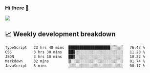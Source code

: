 ### Hi there 👋
<img align="center" src="https://github-readme-stats.vercel.app/api?username=Tumao727&show_icons=true&hide_title=true&theme=dracula" />


## 📈 Weekly development breakdown
<!--START_SECTION:waka-->

```txt
TypeScript   23 hrs 48 mins  ███████████████████░░░░░░   76.43 %
CSS          3 hrs 30 mins   ██▓░░░░░░░░░░░░░░░░░░░░░░   11.28 %
JSON         3 hrs 10 mins   ██▓░░░░░░░░░░░░░░░░░░░░░░   10.22 %
Markdown     32 mins         ▒░░░░░░░░░░░░░░░░░░░░░░░░   01.74 %
JavaScript   3 mins          ░░░░░░░░░░░░░░░░░░░░░░░░░   00.17 %
```

<!--END_SECTION:waka-->